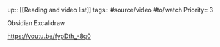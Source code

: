 up:: [[Reading and video list]]
tags:: #source/video #to/watch 
Priority:: 3

Obsidian Excalidraw


https://youtu.be/fypDth_-8q0